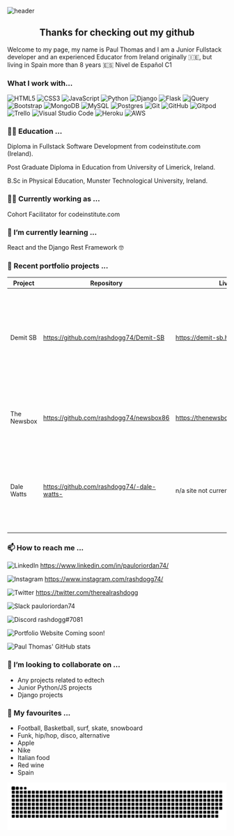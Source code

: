 ![header](https://capsule-render.vercel.app/api?type=waving&color=auto&height=200&section=header&text=hello%20world!&fontSize=60)

<h2 style="text-align: center;">Thanks for checking out my github</h2>

Welcome to my page, my name is Paul Thomas and I am a Junior Fullstack developer and an experienced Educator from Ireland originally 🇮🇪, but living in Spain more than 8 years 🇪🇸 Nivel de Español C1

### What I work with...
![HTML5](https://img.shields.io/badge/html5-%23E34F26.svg?style=for-the-badge&logo=html5&logoColor=white) ![CSS3](https://img.shields.io/badge/css3-%231572B6.svg?style=for-the-badge&logo=css3&logoColor=white) ![JavaScript](https://img.shields.io/badge/javascript-%23323330.svg?style=for-the-badge&logo=javascript&logoColor=%23F7DF1E) ![Python](https://img.shields.io/badge/python-3670A0?style=for-the-badge&logo=python&logoColor=ffdd54) ![Django](https://img.shields.io/badge/django-%23092E20.svg?style=for-the-badge&logo=django&logoColor=white) ![Flask](https://img.shields.io/badge/flask-%23000.svg?style=for-the-badge&logo=flask&logoColor=white) ![jQuery](https://img.shields.io/badge/jquery-%230769AD.svg?style=for-the-badge&logo=jquery&logoColor=white) ![Bootstrap](https://img.shields.io/badge/bootstrap-%23563D7C.svg?style=for-the-badge&logo=bootstrap&logoColor=white) ![MongoDB](https://img.shields.io/badge/MongoDB-%234ea94b.svg?style=for-the-badge&logo=mongodb&logoColor=white) ![MySQL](https://img.shields.io/badge/mysql-%2300f.svg?style=for-the-badge&logo=mysql&logoColor=white) ![Postgres](https://img.shields.io/badge/postgres-%23316192.svg?style=for-the-badge&logo=postgresql&logoColor=white) ![Git](https://img.shields.io/badge/git-%23F05033.svg?style=for-the-badge&logo=git&logoColor=white) ![GitHub](https://img.shields.io/badge/github-%23121011.svg?style=for-the-badge&logo=github&logoColor=white) ![Gitpod](https://img.shields.io/badge/gitpod-f06611.svg?style=for-the-badge&logo=gitpod&logoColor=white) ![Trello](https://img.shields.io/badge/Trello-%23026AA7.svg?style=for-the-badge&logo=Trello&logoColor=white) ![Visual Studio Code](https://img.shields.io/badge/Visual%20Studio%20Code-0078d7.svg?style=for-the-badge&logo=visual-studio-code&logoColor=white) ![Heroku](https://img.shields.io/badge/heroku-%23430098.svg?style=for-the-badge&logo=heroku&logoColor=white) ![AWS](https://img.shields.io/badge/AWS-%23FF9900.svg?style=for-the-badge&logo=amazon-aws&logoColor=white) 

### 👨‍🎓 Education ...
Diploma in Fullstack Software Development from codeinstitute.com (Ireland).

Post Graduate Diploma in Education from University of Limerick, Ireland.

B.Sc in Physical Education, Munster Technological University, Ireland.

### 👨‍💻 Currently working as ...
Cohort Facilitator for codeinstitute.com

### 🌱 I’m currently learning ...
React and the Django Rest Framework 🤓

### 📂 Recent portfolio projects ...
| Project       | Repository    | Live Site  | Description  |
| ------------- |-------------| ----------| ----------|
| Demit SB      | https://github.com/rashdogg74/Demit-SB | https://demit-sb.herokuapp.com/ | A full-stack e-commerce project built using Django, Python, HTML, CSS, and JavaScript with Stripe payments integration |
| The Newsbox      | https://github.com/rashdogg74/newsbox86 | https://thenewsbox74.herokuapp.com/ | A full-stack blog project built using Django, Python, HTML, CSS, and JavaScript |
| Dale Watts      | https://github.com/rashdogg74/-dale-watts- | n/a site not currently being hosted | A full-stack web quiz, with API integration and spotify streaming built using Python, HTML, CSS, and JavaScript |

### 📫 How to reach me ...
![LinkedIn](https://img.shields.io/badge/LinkedIn-0077B5?style=for-the-badge&logo=linkedin&logoColor=white) 
https://www.linkedin.com/in/pauloriordan74/

![Instagram](https://img.shields.io/badge/Instagram-E4405F?style=for-the-badge&logo=instagram&logoColor=white) 
https://www.instagram.com/rashdogg74/

![Twitter](https://img.shields.io/badge/Twitter-1DA1F2?style=for-the-badge&logo=twitter&logoColor=white) 
https://twitter.com/therealrashdogg

![Slack](https://img.shields.io/badge/Slack-4A154B?style=for-the-badge&logo=slack&logoColor=white) pauloriordan74

![Discord](https://img.shields.io/badge/Discord-7289DA?style=for-the-badge&logo=discord&logoColor=white) rashdogg#7081

![Portfolio Website](https://img.shields.io/badge/website-000000?style=for-the-badge&logo=About.me&logoColor=white) Coming soon!

![Paul Thomas' GitHub stats](https://github-readme-stats.vercel.app/api?username=rashdogg74&show_icons=true&theme=transparent&hide=contribs,prs)

### 🤝 I’m looking to collaborate on ...
- Any projects related to edtech
- Junior Python/JS projects
- Django projects

### 💚 My favourites ...
- Football, Basketball, surf, skate, snowboard
- Funk, hip/hop, disco, alternative
- Apple
- Nike
- Italian food
- Red wine
- Spain

![Snake animation](https://github.com/rashdogg74/rashdogg74/blob/output/github-contribution-grid-snake.svg)
